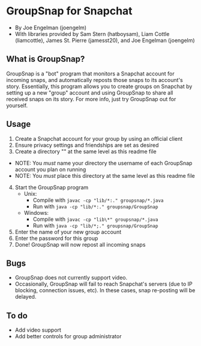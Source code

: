 GroupSnap for Snapchat
======================

- By Joe Engelman (joengelm)
- With libraries provided by Sam Stern (hatboysam), Liam Cottle (liamcottle), James St. Pierre (jamesst20), and Joe Engelman (joengelm)

What is GroupSnap?
------------------

GroupSnap is a "bot" program that monitors a Snapchat account for incoming snaps, and automatically reposts those snaps to its account's story. Essentially, this program allows you to create groups on Snapchat by setting up a new "group" account and using GroupSnap to share all received snaps on its story. For more info, just try GroupSnap out for yourself.

Usage
-----

1. Create a Snapchat account for your group by using an official client
2. Ensure privacy settings and friendships are set as desired
3. Create a directory "<username>" at the same level as this readme file
  - NOTE: You _must_ name your directory the username of each GroupSnap account you plan on running
  - NOTE: You _must_ place this directory at the same level as this readme file
4. Start the GroupSnap program
    + Unix:
        - Compile with ```javac -cp "lib/*:." groupsnap/*.java```
        - Run with ```java -cp "lib/*:." groupsnap/GroupSnap```
    + Windows:
        - Compile with ```javac -cp "lib\*" groupsnap/*.java```
        - Run with ```java -cp "lib/*;." groupsnap/GroupSnap```
5. Enter the name of your new group account
6. Enter the password for this group
7. Done! GroupSnap will now repost all incoming snaps

Bugs
----

- GroupSnap does not currently support video.
- Occasionally, GroupSnap will fail to reach Snapchat's servers (due to IP blocking, connection issues, etc). In these cases, snap re-posting will be delayed.

To do
-----

- Add video support
- Add better controls for group administrator